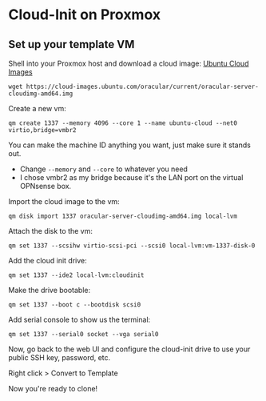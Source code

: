 # Cloud-Init on Proxmox
## Set up your template VM
Shell into your Proxmox host and download a cloud image:
[Ubuntu Cloud Images](https://cloud-images.ubuntu.com/)
```
wget https://cloud-images.ubuntu.com/oracular/current/oracular-server-cloudimg-amd64.img
```

Create a new vm:
```
qm create 1337 --memory 4096 --core 1 --name ubuntu-cloud --net0 virtio,bridge=vmbr2
```
You can make the machine ID anything you want, just make sure it stands out.
- Change ```--memory``` and ```--core``` to whatever you need
- I chose vmbr2 as my bridge because it's the LAN port on the virtual OPNsense box.

Import the cloud image to the vm:
```
qm disk import 1337 oracular-server-cloudimg-amd64.img local-lvm
```

Attach the disk to the vm:
```
qm set 1337 --scsihw virtio-scsi-pci --scsi0 local-lvm:vm-1337-disk-0
```

Add the cloud init drive:
```
qm set 1337 --ide2 local-lvm:cloudinit
```

Make the drive bootable:
```
qm set 1337 --boot c --bootdisk scsi0
```

Add serial console to show us the terminal:
```
qm set 1337 --serial0 socket --vga serial0
```

Now, go back to the web UI and configure the cloud-init drive to use your public SSH key, password, etc.

Right click > Convert to Template

Now you're ready to clone!
